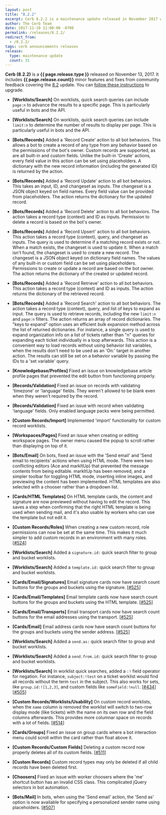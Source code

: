 ```yaml
---
layout: post
title: "8.2.2"
excerpt: Cerb 8.2.2 is a maintenance update released in November 2017 with 31 minor features and fixes from community feedback.
author: The Cerb Team
date: 2017-11-10 11:00:00 -0700
permalink: /releases/8.2.2/
redirect_from:
  - /8.2.2/
tags: cerb announcements releases
release:
  type: maintenance update
  count: 31
---
```


**Cerb (8.2.2)** is a **{{ page.release.type }}** released on November 13, 2017. It includes **{{ page.release.count}}** minor features and fixes from community feedback covering the [8.2](/releases/8.2/) update.  You can [follow these instructions](/docs/upgrading/) to upgrade.

* **[Worklists/Search]** On worklists, quick search queries can include `page:n` to advance the results to a specific page. This is particularly useful in bots and the API.

* **[Worklists/Search]** On worklists, quick search queries can include `limit:n` to determine the number of results to display per page. This is particularly useful in bots and the API.

* **[Bots/Records]** Added a 'Record Create' action to all bot behaviors. This allows a bot to create a record of any type from any behavior based on the permissions of the bot's owner. Custom records are supported, as are all built-in and custom fields. Unlike the built-in 'Create' actions, every field value in this action can be set using placeholders. A dictionary with the new record information (including the generated ID) is returned by the action.

* **[Bots/Records]** Added a 'Record Update' action to all bot behaviors. This takes an input, ID, and changeset as inputs. The changeset is a JSON object keyed on field names. Every field value can be provided from placeholders. The action returns the dictionary for the updated record.

* **[Bots/Records]** Added a 'Record Delete' action to all bot behaviors.  The action takes a record type (context) and ID as inputs. Permission to delete a record is based on the bot's owner.

* **[Bots/Records]** Added a 'Record Upsert' action to all bot behaviors. This action takes a record type (context), query, and changeset as inputs. The query is used to determine if a matching record exists or not. When a match exists, the changeset is used to update it. When a match isn't found, the changeset is used to create a new record. The changeset is a JSON object keyed on dictionary field names. The values of any built-in or custom field can be set using placeholders. Permissions to create or update a record are based on the bot owner. The action returns the dictionary of the created or updated record.

* **[Bots/Records]** Added a 'Record Retrieve' action to all bot behaviors. This action takes a record type (context) and ID as inputs. The action returns the dictionary of the retrieved record.

* **[Bots/Records]** Added a 'Record Search' action to all bot behaviors. The action takes a record type (context), query, and list of keys to expand as input. The query is used to retrieve records, including the new `limit:n` and `page:n` filters. The action returns an array of record dictionaries. The "keys to expand" option uses an efficient bulk expansion method across the list of returned dictionaries. For instance, a single query is used to expand organization info on a list of tickets rather than "n" queries for expanding each ticket individually in a loop afterwards. This action is a convenient way to load records without using behavior list variables, when the results don't need to be used as an 'On:' target in another action. The results can still be set on a behavior variable by passing the IDs to a 'set variable' query.

* **[Knowledgebase/Profiles]** Fixed an issue on knowledgebase article profile pages that prevented the edit button from functioning properly.

* **[Records/Validation]** Fixed an issue on records with validating 'timezone' or 'language' fields. They weren't allowed to be blank even when they weren't required by the record.

* **[Records/Validation]** Fixed an issue with record when validating 'language' fields. Only enabled language packs were being permitted.

* **[Custom Records/Import]** Implemented 'import' functionality for custom record worklists.

* **[Workspaces/Pages]** Fixed an issue when creating or editing workspace pages. The owner menu caused the popup to scroll rather than displaying on top of it.

* **[Bots/Email]** On bots, fixed an issue with the 'Send email' and 'Send email to recipients' actions when using HTML mode. There were two conflicting editors (Ace and markItUp) that prevented the message contents from being editable. markItUp has been removed, and a simpler toolbar for toggling HTML mode, inserting inline images, and previewing the content has been implemented. HTML templates are also selected with a chooser rather than a dropdown list.

* **[Cards/HTML Templates]** On HTML template cards, the content and signature are now previewed without having to edit the record. This saves a step when confirming that the right HTML template is being used when sending mail, and it's also usable by workers who can use the template but not edit it.

* **[Custom Records/Roles]** When creating a new custom record, role permissions can now be set at the same time. This makes it much simpler to add custom records in an environment with many roles. [[#524](https://github.com/jstanden/cerb/issues/524)]

* **[Worklists/Search]** Added a `signature.id:` quick search filter to group and bucket worklists.

* **[Worklists/Search]** Added a `template.id:` quick search filter to group and bucket worklists.

* **[Cards/Email/Signatures]** Email signature cards now have search count buttons for the groups and buckets using the signature. [[#525](https://github.com/jstanden/cerb/issues/525)]

* **[Cards/Email/Templates]** Email template cards now have search count buttons for the groups and buckets using the HTML template. [[#525](https://github.com/jstanden/cerb/issues/525)]

* **[Cards/Email/Transports]** Email transport cards now have search count buttons for the email addresses using the transport. [[#525](https://github.com/jstanden/cerb/issues/525)]

* **[Cards/Email]** Email address cards now have search count buttons for the groups and buckets using the sender address. [[#525](https://github.com/jstanden/cerb/issues/525)]

* **[Worklists/Search]** Added a `send.as:` quick search filter to group and bucket worklists.

* **[Worklists/Search]** Added a `send.from.id:` quick search filter to group and bucket worklists.

* **[Worklists/Search]** In worklist quick searches, added a `:!` field operator for negation. For instance, `subject:!test` on a ticket worklist would find all records without the term `test` in the subject. This also works for sets, like `group.id:![1,2,3]`, and custom fields like `someField:!null`. [[#434](https://github.com/jstanden/cerb/issues/434)] [[#505](https://github.com/jstanden/cerb/issues/505)]

* **[Custom Records/Worklists/Usability]** On custom record worklists, when the `name` column is removed the worklist will switch to two-row display mode (like tickets) with the name on its own row and the field columns afterwards. This provides more columnar space on records with a lot of fields. [[#514](https://github.com/jstanden/cerb/issues/514)]

* **[Cards/Groups]** Fixed an issue on group cards where a bot interaction menu could scroll within the card rather than float above it.

* **[Custom Records/Custom Fields]** Deleting a custom record now properly deletes all of its custom fields. [[#511](https://github.com/jstanden/cerb/issues/511)]

* **[Custom Records]** Custom record types may only be deleted if all child records have been deleted first.

* **[Choosers]** Fixed an issue with worker choosers where the 'me' shortcut button has an invalid CSS class. This complicated jQuery selectors in bot automation.

* **[Bots/Mail]** In bots, when using the 'Send email' action, the 'Send as' option is now available for specifying a personalized sender name using placeholders. [[#507](https://github.com/jstanden/cerb/issues/507)]


